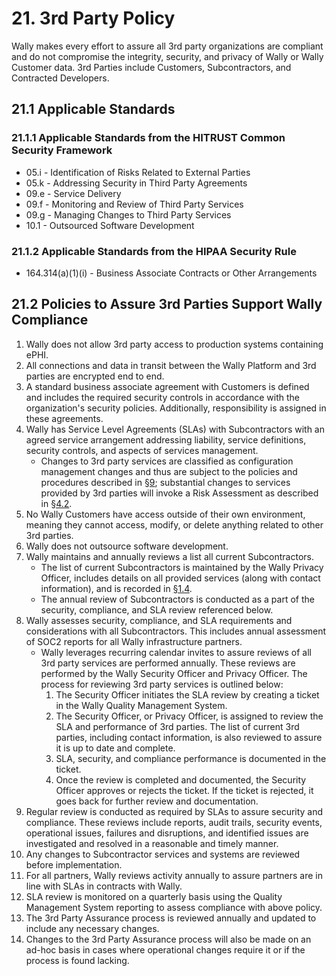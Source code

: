 # 21. 3rd Party Policy

Wally makes every effort to assure all 3rd party organizations are compliant and do not compromise the integrity, security, and privacy of Wally or Wally Customer data. 3rd Parties include Customers, Subcontractors, and Contracted Developers.

## 21.1 Applicable Standards

### 21.1.1 Applicable Standards from the HITRUST Common Security Framework

*  05.i - Identification of Risks Related to External Parties
*  05.k - Addressing Security in Third Party Agreements
*  09.e - Service Delivery
*  09.f - Monitoring and Review of Third Party Services
*  09.g - Managing Changes to Third Party Services
*  10.1 - Outsourced Software Development

### 21.1.2 Applicable Standards from the HIPAA Security Rule

* 164.314(a)(1)(i) - Business Associate Contracts or Other Arrangements

## 21.2 Policies to Assure 3rd Parties Support Wally Compliance

1. Wally does not allow 3rd party access to production systems containing ePHI.
2. All connections and data in transit between the Wally Platform and 3rd parties are encrypted end to end.
3. A standard business associate agreement with Customers is defined and includes the required security controls in accordance with the organization's security policies. Additionally, responsibility is assigned in these agreements.
4. Wally has Service Level Agreements (SLAs) with Subcontractors with an agreed service arrangement addressing liability, service definitions, security controls, and aspects of services management.
   * Changes to 3rd party services are classified as configuration management changes and thus are subject to the policies and procedures described in [§9](#9.-configuration-management-policy); substantial changes to services provided by 3rd parties will invoke a Risk Assessment as described in [§4.2](#4.2-risk-management-policies).
5. No Wally Customers have access outside of their own environment, meaning they cannot access, modify, or delete anything related to other 3rd parties.
6. Wally does not outsource software development.
7. Wally maintains and annually reviews a list all current Subcontractors.
   * The list of current Subcontractors is maintained by the Wally Privacy Officer, includes details on all provided services (along with contact information), and is recorded in [§1.4](#1.4-wally-organizational-concepts).
   * The annual review of Subcontractors is conducted as a part of the security, compliance, and SLA review referenced below.
8. Wally assesses security, compliance, and SLA requirements and considerations with all Subcontractors. This includes annual assessment of SOC2 reports for all Wally infrastructure partners.
   * Wally leverages recurring calendar invites to assure reviews of all 3rd party services are performed annually. These reviews are performed by the Wally Security Officer and Privacy Officer. The process for reviewing 3rd party services is outlined below:
     1. The Security Officer initiates the SLA review by creating a ticket in the Wally Quality Management System.
     2. The Security Officer, or Privacy Officer, is assigned to review the SLA and performance of 3rd parties. The list of current 3rd parties, including contact information, is also reviewed to assure it is up to date and complete.
     3. SLA, security, and compliance performance is documented in the ticket.
     4. Once the review is completed and documented, the Security Officer approves or rejects the ticket. If the ticket is rejected, it goes back for further review and documentation.
9. Regular review is conducted as required by SLAs to assure security and compliance. These reviews include reports, audit trails, security events, operational issues, failures and disruptions, and identified issues are investigated and resolved in a reasonable and timely manner.
10. Any changes to Subcontractor services and systems are reviewed before implementation.
11. For all partners, Wally reviews activity annually to assure partners are in line with SLAs in contracts with Wally.
12. SLA review is monitored on a quarterly basis using the Quality Management System reporting to assess compliance with above policy.
13. The 3rd Party Assurance process is reviewed annually and updated to include any necessary changes.
14. Changes to the 3rd Party Assurance process will also be made on an ad-hoc basis in cases where operational changes require it or if the process is found lacking. 
